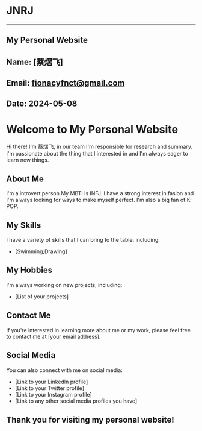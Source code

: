 # JNRJ
---
My Personal Website
---


Name: [蔡熠飞]
---


Email: [fionacyfnct@gmail.com](mailto:your-email@example.com)
---


Date: 2024-05-08
---

# Welcome to My Personal Website

Hi there! I'm 蔡熠飞, in our team I'm responsible for research and summary. I'm passionate about the thing that I interested in and I'm always eager to learn new things.

## About Me

I'm a introvert person.My MBTI is INFJ. I have a strong interest in fasion and I'm always looking for ways to make myself perfect. I'm also a big fan of K-POP.

## My Skills

I have a variety of skills that I can bring to the table, including:

* [Swimming;Drawing]

## My Hobbies

I'm always working on new projects, including:

* [List of your projects]

## Contact Me

If you're interested in learning more about me or my work, please feel free to contact me at [your email address].

## Social Media

You can also connect with me on social media:

* [Link to your LinkedIn profile]
* [Link to your Twitter profile]
* [Link to your Instagram profile]
* [Link to any other social media profiles you have]

## Thank you for visiting my personal website!